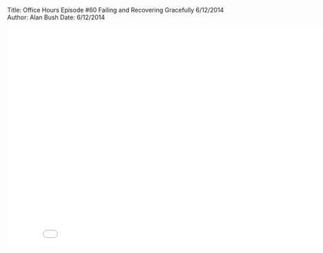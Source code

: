 Title: Office Hours Episode #60 Failing and Recovering Gracefully 6/12/2014
Author: Alan Bush
Date: 6/12/2014

<div class="video-container"><iframe width="854" height="510" src="//www.youtube.com/embed/IO3nS7IVwxU" frameborder="0" allowfullscreen></iframe></div>
